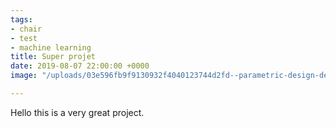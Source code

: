 ```yaml
---
tags:
- chair
- test
- machine learning
title: Super projet
date: 2019-08-07 22:00:00 +0000
image: "/uploads/03e596fb9f9130932f4040123744d2fd--parametric-design-design-thinking.jpg"

---
```

Hello this is a very great project.